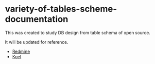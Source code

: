 # variety-of-tables-scheme-documentation
This was created to study DB design from table schema of open source.  

It will be updated for reference.  


 * [Redmine](Redmine/tbls/doc/schema/README.md)
 * [Koel](Koel/tbls/doc/schema/README.md)



